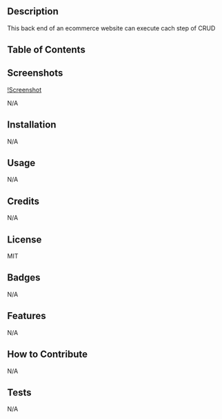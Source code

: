 # <EcommerceBackEndExperience>

## Description

This back end of an ecommerce website can execute cach step of CRUD

## Table of Contents

## Screenshots

[!Screenshot](freshBacon.png)

N/A

## Installation

N/A

## Usage

N/A

## Credits

N/A

## License

MIT

## Badges

N/A

## Features

N/A

## How to Contribute

N/A

## Tests

N/A
